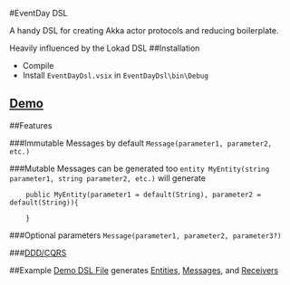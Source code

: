 #EventDay DSL

A handy DSL for creating Akka actor protocols and reducing boilerplate.

Heavily influenced by the Lokad DSL
##Installation
- Compile
- Install `EventDayDsl.vsix` in `EventDayDsl\bin\Debug`

## [Demo](src/Demo)

##Features

###Immutable Messages by default
`Message(parameter1, parameter2, etc.)`

###Mutable Messages can be generated too
`entity MyEntity(string parameter1, string parameter2, etc.)`
will generate

```
	public MyEntity(parameter1 = default(String), parameter2 = default(String)){
		
	}
```
###Optional parameters
`Message(parameter1, parameter2, parameter3?)`

###[DDD/CQRS](src/Demo/Account.dsl)

##Example
[Demo DSL File](src/Demo/Indexing/Account/Indexer.dsl)
generates
[Entities](src/Demo/Indexing/Account/IndexerEntities.cs), 
[Messages](src/Demo/Indexing/Account/IndexerMessages.cs), and 
[Receivers](src/Demo/Indexing/Account/IndexerStateSubscriptions.cs)


